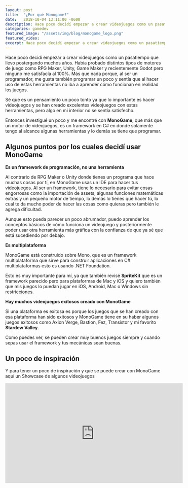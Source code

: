 ```yaml
---
layout: post
title:  "¿Por qué Monogame?"
date:   2018-10-04 13:11:00 -0600
description: Hace poco decidí empezar a crear videojuegos como un pasatiempo que llevo postergando muchos años y una de las herramientas que descubrí fue Monogame.
categories: gamedev
featured_image: "/assets/img/blog/monogame_logo.png"
featured_video:
excerpt: Hace poco decidí empezar a crear videojuegos como un pasatiempo que llevo postergando muchos años y una de las herramientas que descubrí fue Monogame.
---
```


Hace poco decidí empezar a crear videojuegos como un pasatiempo que llevo postergando muchos años. Había probado distintos tipos de 
motores de juego como RPG Maker, Unity, Game Maker y recientemente Godot pero ninguno me satisfacía al 100%. Más que nada porque, al 
ser un programador, me gusta también programar un poco y sentía que al hacer uso de estas herramientas no iba a aprender cómo 
funcionan en realidad los juegos.

Sé que es un pensamiento un poco tonto ya que lo importante es hacer videojuegos y se han creado excelentes videojuegos con estas 
herramientas, pero algo en mi interior no se sentía satisfecho.

Entonces investigué un poco y me encontré con **MonoGame**, que más que un motor de videojuegos, es un framework en C# en donde 
solamente tengo al alcance algunas herramientas y lo demás se tiene que programar.

## Algunos puntos por los cuales decidí usar MonoGame

**Es un framework de programación, no una herramienta**

Al contrario de RPG Maker o Unity donde tienes un programa que hace muchas cosas por tí, en MonoGame usas un IDE para hacer tus 
videojuegos. Al ser un framework, tiene lo necesario para evitar cosas engorrosas como la importación de assets, algunas funciones 
matemáticas extras y un pequeño motor de tiempo, lo demás lo tienes que hacer tú, lo cual te da mucho poder de hacer las cosas como 
quieras pero también le agrega dificultad.

Aunque esto pueda parecer un poco abrumador, puedo aprender los conceptos básicos de cómo funciona un videojuego y posteriormente 
poder usar otra herramienta más gráfica con la confianza de que ya sé que está sucediendo por debajo.

**Es multiplataforma**

MonoGame está construido sobre Mono, que es un framework multiplataforma que sirve para construir aplicaciones en C# multiplataformas
esto es usando .NET Foundation.

Esto es muy importante para mí, ya que también revisé **SpriteKit** que es un framework parecido pero para plataformas de Mac y iOS y 
quiero también que mis juegos lo puedan jugar en iOS, Android, Mac o Windows sin restricciones.

**Hay muchos videojuegos exitosos creado con MonoGame**

Si una plataforma es exitosa es porque los juegos que se han creado con esa plataforma han sido exitosos y MonoGame tiene en su haber 
algunos juegos exitosos como Axion Verge, Bastion, Fez, Transistor y mi favorito **Stardew Valley**.

Como puedes ver, se pueden crear muy buenos juegos siempre y cuando sepas usar el framework y tus mecánicas sean buenas.

## Un poco de inspiración

Y para tener un poco de inspiración y que se puede crear con MonoGame aquí un Showcase de algunos videojuegos

<div class="embed-responsive embed-responsive-16by9">
  <iframe src="https://www.youtube.com/embed/i8h5u5BgoJY" width="560" height="315" frameborder="0" allowfullscreen="allowfullscreen"></iframe>
</div>